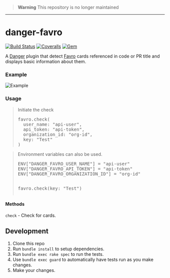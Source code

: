 > **Warning**
> This repository is no longer maintained

---

# danger-favro
[![Build Status](https://img.shields.io/travis/fwal/danger-favro.svg)](https://travis-ci.org/fwal/danger-favro)
[![Coveralls](https://img.shields.io/coveralls/fwal/danger-favro.svg)](https://coveralls.io/github/fwal/danger-favro)
[![Gem](https://img.shields.io/gem/v/danger-favro.svg)](http://rubygems.org/gems/danger-favro)

A [Danger](http://danger.systems) plugin that detect [Favro](https://favro.com) cards referenced in code or PR title and displays basic information about them.

### Example

<img alt="Example" src="docs/comment-example.png" />

### Usage

<blockquote>Initiate the check
  <pre>
favro.check(
  user_name: "api-user",
  api_token: "api-token",
  organization_id: "org-id",
  key: "Test"
)</pre>
</blockquote>

<blockquote>Environment variables can also be used.
  <pre>
ENV["DANGER_FAVRO_USER_NAME"] = "api-user"
ENV["DANGER_FAVRO_API_TOKEN"] = "api-token"
ENV["DANGER_FAVRO_ORGANIZATION_ID"] = "org-id"

favro.check(key: "Test")</pre>
</blockquote>


#### Methods

`check` - Check for cards.

## Development

1. Clone this repo
2. Run `bundle install` to setup dependencies.
3. Run `bundle exec rake spec` to run the tests.
4. Use `bundle exec guard` to automatically have tests run as you make changes.
5. Make your changes.
